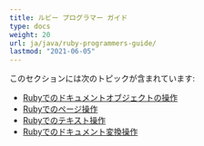```yaml
---
title: ルビー プログラマー ガイド
type: docs
weight: 20
url: ja/java/ruby-programmers-guide/
lastmod: "2021-06-05"
---
```


このセクションには次のトピックが含まれています:

- [Rubyでのドキュメントオブジェクトの操作](/pdf/java/working-with-document-object-in-ruby/)
- [Rubyでのページ操作](/pdf/java/working-with-pages-in-ruby/)
- [Rubyでのテキスト操作](/pdf/java/working-with-text-in-ruby/)
- [Rubyでのドキュメント変換操作](/pdf/java/working-with-document-conversion-in-ruby/)